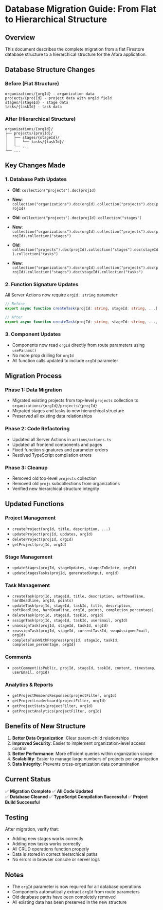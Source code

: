 # Database Migration Guide: From Flat to Hierarchical Structure

## Overview

This document describes the complete migration from a flat Firestore database structure to a hierarchical structure for the Afora application.

## Database Structure Changes

### Before (Flat Structure)
```
organizations/{orgId} - organization data
projects/{projId} - project data with orgId field
stages/{stageId} - stage data
tasks/{taskId} - task data
```

### After (Hierarchical Structure)
```
organizations/{orgId}/
├── projects/{projId}/
│   ├── stages/{stageId}/
│   │   └── tasks/{taskId}/
│   └── ...
└── ...
```

## Key Changes Made

### 1. Database Path Updates
- **Old**: `collection("projects").doc(projId)`
- **New**: `collection("organizations").doc(orgId).collection("projects").doc(projId)`

- **Old**: `collection("projects").doc(projId).collection("stages")`
- **New**: `collection("organizations").doc(orgId).collection("projects").doc(projId).collection("stages")`

- **Old**: `collection("projects").doc(projId).collection("stages").doc(stageId).collection("tasks")`
- **New**: `collection("organizations").doc(orgId).collection("projects").doc(projId).collection("stages").doc(stageId).collection("tasks")`

### 2. Function Signature Updates
All Server Actions now require `orgId: string` parameter:
```typescript
// Before
export async function createTask(projId: string, stageId: string, ...)

// After  
export async function createTask(projId: string, stageId: string, ..., orgId: string)
```

### 3. Component Updates
- Components now read `orgId` directly from route parameters using `useParams()`
- No more prop drilling for `orgId`
- All function calls updated to include `orgId` parameter

## Migration Process

### Phase 1: Data Migration
- Migrated existing projects from top-level `projects` collection to `organizations/{orgId}/projects/{projId}`
- Migrated stages and tasks to new hierarchical structure
- Preserved all existing data relationships

### Phase 2: Code Refactoring
- Updated all Server Actions in `actions/actions.ts`
- Updated all frontend components and pages
- Fixed function signatures and parameter orders
- Resolved TypeScript compilation errors

### Phase 3: Cleanup
- Removed old top-level `projects` collection
- Removed old `projs` subcollections from organizations
- Verified new hierarchical structure integrity

## Updated Functions

### Project Management
- `createProject(orgId, title, description, ...)`
- `updateProject(projId, updates, orgId)`
- `deleteProject(projId, orgId)`
- `getProject(projId, orgId)`

### Stage Management  
- `updateStages(projId, stageUpdates, stagesToDelete, orgId)`
- `updateStagesTasks(projId, generatedOutput, orgId)`

### Task Management
- `createTask(projId, stageId, title, description, softDeadline, hardDeadline, orgId, points)`
- `updateTask(projId, stageId, taskId, title, description, softDeadline, hardDeadline, orgId, points, completion_percentage)`
- `deleteTask(projId, stageId, taskId, orgId)`
- `assignTask(projId, stageId, taskId, userEmail, orgId)`
- `unassignTask(projId, stageId, taskId, orgId)`
- `reassignTask(projId, stageId, currentTaskId, swapAssigneeEmail, orgId)`
- `completeTaskWithProgress(projId, stageId, taskId, completion_percentage, orgId)`

### Comments
- `postComment(isPublic, projId, stageId, taskId, content, timestamp, userEmail, orgId)`

### Analytics & Reports
- `getProjectMembersResponses(projectFilter, orgId)`
- `getProjectLeaderboard(projectFilter, orgId)`
- `getProjectStats(projectFilter, orgId)`
- `getProjectAnalytics(projectFilter, orgId)`

## Benefits of New Structure

1. **Better Data Organization**: Clear parent-child relationships
2. **Improved Security**: Easier to implement organization-level access control
3. **Better Performance**: More efficient queries within organization scope
4. **Scalability**: Easier to manage large numbers of projects per organization
5. **Data Integrity**: Prevents cross-organization data contamination

## Current Status

✅ **Migration Complete**
✅ **All Code Updated**  
✅ **Database Cleaned**
✅ **TypeScript Compilation Successful**
✅ **Project Build Successful**

## Testing

After migration, verify that:
- Adding new stages works correctly
- Adding new tasks works correctly  
- All CRUD operations function properly
- Data is stored in correct hierarchical paths
- No errors in browser console or server logs

## Notes

- The `orgId` parameter is now required for all database operations
- Components automatically extract `orgId` from route parameters
- Old database paths have been completely removed
- All existing data has been preserved in the new structure
